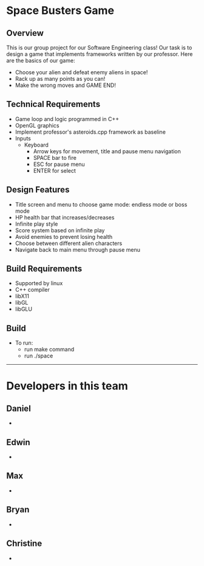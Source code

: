# Space Busters Game

## Overview
This is our group project for our Software Engineering class! Our task is to 
design a game that implements frameworks written by our professor. Here are the
basics of our game:
- Choose your alien and defeat enemy aliens in space!
- Rack up as many points as you can!
- Make the wrong moves and GAME END!

## Technical Requirements
- Game loop and logic programmed in C++
- OpenGL graphics
- Implement professor's asteroids.cpp framework as baseline
- Inputs
    - Keyboard
        - Arrow keys for movement, title and pause menu navigation
        - SPACE bar to fire
        - ESC for pause menu
        - ENTER for select

## Design Features
- Title screen and menu to choose game mode: endless mode or boss mode
- HP health bar that increases/decreases
- Infinite play style
- Score system based on infinite play
- Avoid enemies to prevent losing health
- Choose between different alien characters
- Navigate back to main menu through pause menu

## Build Requirements
- Supported by linux
- C++ compiler
- libX11
- libGL
- libGLU

## Build
- To run:
    - run make command
    - run ./space

---

# Developers in this team
## Daniel
- 

## Edwin
-

## Max
-

## Bryan 
-

## Christine
- 

